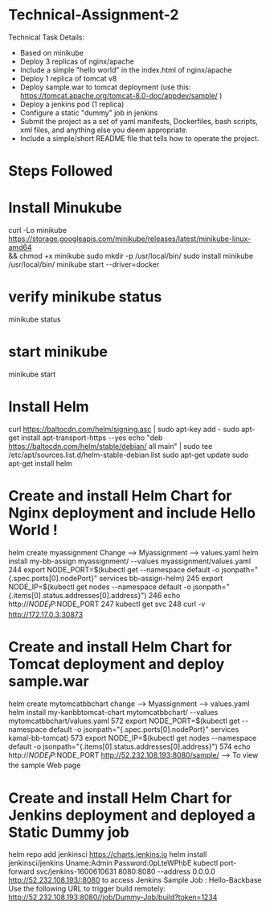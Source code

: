 # Technical-Assignment-2
Technical Task Details:
- Based on minikube
- Deploy 3 replicas of nginx/apache
- Include a simple "hello world" in the index.html of nginx/apache
- Deploy 1 replica of tomcat v8
- Deploy sample.war to tomcat deployment (use this:
https://tomcat.apache.org/tomcat-8.0-doc/appdev/sample/ )
- Deploy a jenkins pod (1 replica)
- Configure a static "dummy" job in jenkins
- Submit the project as a set of yaml manifests, Dockerfiles, bash scripts, xml files, and anything else
you deem appropriate.
- Include a simple/short README file that tells how to operate the project.


# Steps Followed

# Install Minukube 
curl -Lo minikube https://storage.googleapis.com/minikube/releases/latest/minikube-linux-amd64 \
  && chmod +x minikube
sudo mkdir -p /usr/local/bin/
sudo install minikube /usr/local/bin/
minikube start --driver=docker
# verify minikube status
minikube status
# start minikube 
minikube start

# Install Helm
curl https://baltocdn.com/helm/signing.asc | sudo apt-key add -
sudo apt-get install apt-transport-https --yes
echo "deb https://baltocdn.com/helm/stable/debian/ all main" | sudo tee /etc/apt/sources.list.d/helm-stable-debian.list
sudo apt-get update
sudo apt-get install helm

# Create and install Helm Chart for Nginx deployment and include Hello World !
 helm create myassignment
 Change --> Myassignment --> values.yaml
 helm install my-bb-assign myassignment/ --values myassignment/values.yaml
  244  export NODE_PORT=$(kubectl get --namespace default -o jsonpath="{.spec.ports[0].nodePort}" services bb-assign-helm)
  245  export NODE_IP=$(kubectl get nodes --namespace default -o jsonpath="{.items[0].status.addresses[0].address}")
  246  echo http://$NODE_IP:$NODE_PORT
  247  kubectl get svc
  248  curl -v http://172.17.0.3:30873
  
# Create and install Helm Chart for Tomcat deployment and deploy sample.war
  helm create mytomcatbbchart
  change --> Myassignment --> values.yaml
  helm install my-kanbbtomcat-chart mytomcatbbchart/ --values mytomcatbbchart/values.yaml
  572  export NODE_PORT=$(kubectl get --namespace default -o jsonpath="{.spec.ports[0].nodePort}" services kamal-bb-tomcat)
  573  export NODE_IP=$(kubectl get nodes --namespace default -o jsonpath="{.items[0].status.addresses[0].address}")
  574  echo http://$NODE_IP:$NODE_PORT
  http://52.232.108.193:8080/sample/ --> To view the sample Web page
  
# Create and install Helm Chart for Jenkins deployment and deployed a Static Dummy job

helm repo add jenkinsci https://charts.jenkins.io
helm install jenkinsci/jenkins
Uname:Admin Password:0pLteWPhbE
kubectl port-forward svc/jenkins-1600610631 8080:8080 --address 0.0.0.0
http://52.232.108.193/:8080 to access Jenkins
Sample Job : Hello-Backbase 
Use the following URL to trigger build remotely: http://52.232.108.193:8080//job/Dummy-Job/build?token=1234


  







